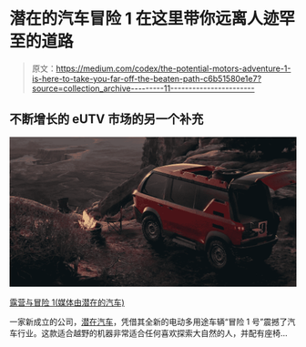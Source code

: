 # 潜在的汽车冒险 1 在这里带你远离人迹罕至的道路

> 原文：<https://medium.com/codex/the-potential-motors-adventure-1-is-here-to-take-you-far-off-the-beaten-path-c6b51580e1e7?source=collection_archive---------11----------------------->

## 不断增长的 eUTV 市场的另一个补充

![](img/de8361427056fc4bc7438c6dc2732c8c.png)

[露营与冒险 1(媒体由潜在的汽车)](https://assets.website-files.com/62c5cbb3b108960b692f0576/630f9b39df86713c476e4136_COMP_POTENTIAL_VEHICLE_HERO_08.webp)

一家新成立的公司，[潜在汽车](https://www.potentialmotors.com/)，凭借其全新的电动多用途车辆“冒险 1 号”震撼了汽车行业。这款适合越野的机器非常适合任何喜欢探索大自然的人，并配有座椅…